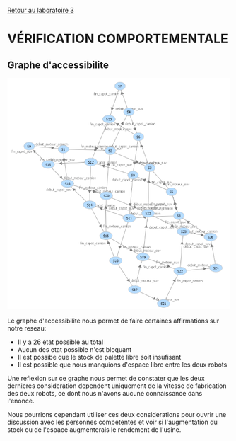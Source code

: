 [Retour au laboratoire 3](../TP3/)

# VÉRIFICATION COMPORTEMENTALE

## Graphe d'accessibilite

![graph](static/graph.PNG)

Le graphe d'accessibilite nous permet de faire certaines affirmations sur notre reseau:

 - Il y a 26 etat possible au total
 - Aucun des etat possible n'est bloquant
 - Il est possibe que le stock de palette libre soit insufisant
 - Il est possible que nous manquions d'espace libre entre les deux robots

Une reflexion sur ce graphe nous permet de 
constater que les deux dernieres consideration 
dependent uniquement de la vitesse de 
fabrication des deux robots, ce dont nous 
n'avons aucune connaissance dans l'enonce.

Nous pourrions cependant utiliser ces deux 
considerations pour ouvrir une discussion avec 
les personnes competentes et voir si l'augmentation 
du stock ou de l'espace augmenterais le rendement 
de l'usine.